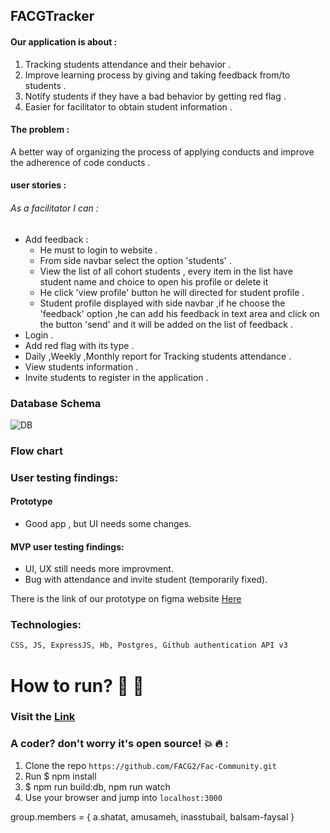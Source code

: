 ## FACGTracker

#### Our application is about :
1.  Tracking students attendance and their behavior .
2.  Improve learning process by giving and taking feedback from/to students .
3.  Notify students if they have a bad behavior by getting red flag .
4. Easier for facilitator to obtain student information .

#### The problem :
A better way of organizing the process of applying conducts and improve the adherence of code conducts .

 #### user stories :

 ###### As a facilitator I can :

* Add feedback :
  * He must to login to website .
  * From side navbar select the option 'students' .
  * View the list of all cohort students , every item in the list have student name and choice to open his profile or delete it
  * He click 'view profile' button he will directed for student profile .
  * Student profile displayed with side navbar ,if he choose the 'feedback' option ,he can add his feedback in text area and click on the button 'send' and it will be added on the list of feedback .  
* Login .
* Add red flag with its type .
* Daily ,Weekly ,Monthly report for Tracking students attendance .
* View students information .
* Invite students to register in the application .

### Database Schema
![DB](file:///home/balsam/Pictures/Screenshot%20from%202018-05-31%2009-59-27.png)

### Flow chart

### User testing findings:

#### Prototype
* Good app , but UI needs some changes.

#### MVP user testing findings:
* UI, UX still needs more improvment.
* Bug with attendance and invite student (temporarily fixed).

There is the link of our prototype on figma website [Here ](https://www.figma.com/proto/FCcckCpvVWWkohq1R76ElzJO/FACG-tracker?node-id=45%3A20&scaling=contain)

### Technologies:
``` HTML
CSS, JS, ExpressJS, Hb, Postgres, Github authentication API v3
```
# How to run? :key: :runner:
 ### Visit the [Link](https://facgtracker.herokuapp.com)

 ### A coder? don't worry it's open source!  :boom: :fire: :
 1) Clone the repo `https://github.com/FACG2/Fac-Community.git`
 2) Run $ npm install
 3) $ npm run build:db, npm run watch
 4) Use your browser and jump into `localhost:3000`

group.members = { a.shatat, amusameh, inasstubail, balsam-faysal } 
